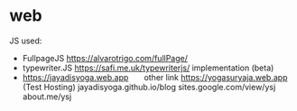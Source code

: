 # web

JS used:
* FullpageJS      https://alvarotrigo.com/fullPage/
* typewriter.JS   https://safi.me.uk/typewriterjs/
‏‏‎ ‎
implementation (beta)
* https://jayadisyoga.web.app
‏‏‎ ‎
‏‏‎ ‎
‏‏‎ ‎
‏‏‎ ‎
other link
https://yogasuryaja.web.app (Test Hosting)
jayadisyoga.github.io/blog
sites.google.com/view/ysj
about.me/ysj



